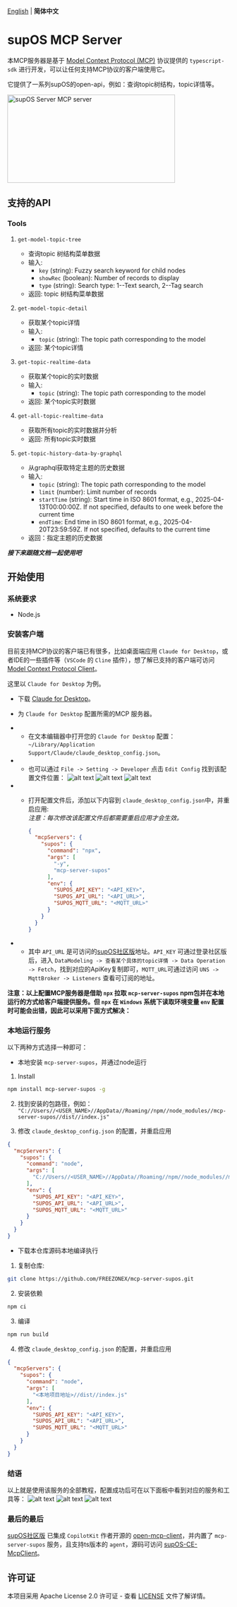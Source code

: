 [English][readme-en-link] | **简体中文**

# supOS MCP Server

本MCP服务器是基于 [Model Context Protocol (MCP)](https://modelcontextprotocol.io/introduction) 协议提供的 `typescript-sdk` 进行开发，可以让任何支持MCP协议的客户端使用它。 

它提供了一系列supOS的open-api，例如：查询topic树结构，topic详情等。

<a href="https://glama.ai/mcp/servers/7ayh12mg77">
   <img width="380" height="200" src="https://glama.ai/mcp/servers/7ayh12mg77/badge" alt="supOS Server MCP server" />
 </a>

## 支持的API

### Tools
1. `get-model-topic-tree`
   - 查询topic 树结构菜单数据
   - 输入:
     - `key` (string): Fuzzy search keyword for child nodes
     - `showRec` (boolean): Number of records to display
     - `type` (string): Search type: 1--Text search, 2--Tag search
   - 返回: topic 树结构菜单数据

2. `get-model-topic-detail`
   - 获取某个topic详情
   - 输入:
     - `topic` (string): The topic path corresponding to the model
   - 返回: 某个topic详情
3. `get-topic-realtime-data`
   - 获取某个topic的实时数据
   - 输入:
     - `topic` (string): The topic path corresponding to the model
   - 返回: 某个topic实时数据
4. `get-all-topic-realtime-data`
   - 获取所有topic的实时数据并分析
   - 返回: 所有topic实时数据
5. `get-topic-history-data-by-graphql`
   - 从graphql获取特定主题的历史数据
   - 输入:
     - `topic` (string): The topic path corresponding to the model
     - `limit` (number): Limit number of records
     - `startTime` (string): Start time in ISO 8601 format, e.g., 2025-04-13T00:00:00Z. If not specified, defaults to one week before the current time
     - `endTime`: End time in ISO 8601 format, e.g., 2025-04-20T23:59:59Z. If not specified, defaults to the current time
   - 返回：指定主题的历史数据

***接下来跟随文档一起使用吧***

## 开始使用

### 系统要求
- Node.js

### 安装客户端
目前支持MCP协议的客户端已有很多，比如桌面端应用 `Claude for Desktop`，或者IDE的一些插件等（`VSCode` 的 `Cline` 插件），想了解已支持的客户端可访问 [Model Context Protocol Client](https://modelcontextprotocol.io/clients)。

这里以 `Claude for Desktop` 为例。
- 下载 [Claude for Desktop](https://claude.ai/download)。
- 为 `Claude for Desktop` 配置所需的MCP 服务器。

- - 在文本编辑器中打开您的 `Claude for Desktop` 配置：`~/Library/Application Support/Claude/claude_desktop_config.json`。
- - 也可以通过 `File -> Setting -> Developer` 点击 `Edit Config` 找到该配置文件位置：
![alt text](./public/image.png)
![alt text](./public/image-1.png)
![alt text](./public/image-6.png)
- - 打开配置文件后，添加以下内容到 `claude_desktop_config.json`中，并重启应用:  
*注意：每次修改该配置文件后都需要重启应用才会生效。*

    ```json
    {
      "mcpServers": {
        "supos": {
          "command": "npx",
          "args": [
            "-y",
            "mcp-server-supos"
          ],
          "env": {
            "SUPOS_API_KEY": "<API_KEY>",
            "SUPOS_API_URL": "<API_URL>",
            "SUPOS_MQTT_URL": "<MQTT_URL>"
          }
        }
      }
    }
    ```
- - 其中 `API_URL` 是可访问的[supOS社区版](https://supos-demo.supos.app/)地址。`API_KEY` 可通过登录社区版后，进入 `DataModeling -> 查看某个具体的topic详情 -> Data Operation -> Fetch`，找到对应的ApiKey复制即可，`MQTT_URL`可通过访问 `UNS -> MqttBroker -> Listeners` 查看可订阅的地址。

**注意：以上配置MCP服务器是借助 `npx` 拉取 `mcp-server-supos` npm包并在本地运行的方式给客户端提供服务。但 `npx` 在 `Windows` 系统下读取环境变量 `env` 配置时可能会出错，因此可以采用下面方式解决：**

### 本地运行服务
以下两种方式选择一种即可：

- 本地安装 `mcp-server-supos`，并通过node运行

1. Install
```bash
npm install mcp-server-supos -g
```

2. 找到安装的包路径，例如： `"C://Users//<USER_NAME>//AppData//Roaming//npm//node_modules//mcp-server-supos//dist//index.js"`

3. 修改 `claude_desktop_config.json` 的配置，并重启应用
```json
{
  "mcpServers": {
    "supos": {
      "command": "node",
      "args": [
        "C://Users//<USER_NAME>//AppData//Roaming//npm//node_modules//mcp-server-supos//dist//index.js"
      ],
      "env": {
        "SUPOS_API_KEY": "<API_KEY>",
        "SUPOS_API_URL": "<API_URL>",
        "SUPOS_MQTT_URL": "<MQTT_URL>"
      }
    }
  }
}
```

- 下载本仓库源码本地编译执行

1. 复制仓库:
```bash
git clone https://github.com/FREEZONEX/mcp-server-supos.git
```
2. 安装依赖
```bash
npm ci
```
3. 编译
```bash
npm run build
```
4. 修改 `claude_desktop_config.json` 的配置，并重启应用
```json
{
  "mcpServers": {
    "supos": {
      "command": "node",
      "args": [
        "<本地项目地址>//dist//index.js"
      ],
      "env": {
        "SUPOS_API_KEY": "<API_KEY>",
        "SUPOS_API_URL": "<API_URL>",
        "SUPOS_MQTT_URL": "<MQTT_URL>"
      }
    }
  }
}
```

### 结语
以上就是使用该服务的全部教程，配置成功后可在以下面板中看到对应的服务和工具等：
![alt text](./public/image-2.png)
![alt text](./public/image-3.png)
![alt text](./public/image-4.png)

### 最后的最后
[supOS社区版](https://supos-demo.supos.app/) 已集成 `CopilotKit` 作者开源的 [open-mcp-client](https://github.com/CopilotKit/open-mcp-client)，并内置了 `mcp-server-supos` 服务，且支持ts版本的 `agent`，源码可访问 [supOS-CE-McpClient](https://github.com/FREEZONEX/supOS-CE-McpClient)。

## 许可证

本项目采用 Apache License 2.0 许可证 - 查看 [LICENSE](./LICENSE) 文件了解详情。

<!-- Links -->

[readme-en-link]: ./README.md